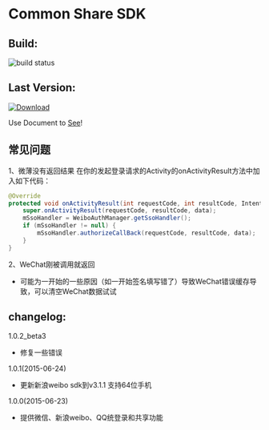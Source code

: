 # Common Share SDK
## Build:
![build status](https://travis-ci.org/henjue/sharesdk.svg?branch=master)

## Last Version:
[ ![Download](https://api.bintray.com/packages/henjue/maven/sharesdk/images/download.svg) ](https://bintray.com/henjue/maven/sharesdk/_latestVersion)

Use Document to [See](http://www.j99.so/2015/06/24/Android-Share-Sdk-%E4%BD%BF%E7%94%A8%E6%95%99%E7%A8%8B/)!


## 常见问题
1、微薄没有返回结果
在你的发起登录请求的Activity的onActivityResult方法中加入如下代码：
```java
@Override
protected void onActivityResult(int requestCode, int resultCode, Intent data) {
    super.onActivityResult(requestCode, resultCode, data);  
    mSsoHandler = WeiboAuthManager.getSsoHandler();  
    if (mSsoHandler != null) {
        mSsoHandler.authorizeCallBack(requestCode, resultCode, data);  
    }
}
```
2、WeChat刚被调用就返回
* 可能为一开始的一些原因（如一开始签名填写错了）导致WeChat错误缓存导致，可以清空WeChat数据试试


## changelog:
1.0.2_beta3
* 修复一些错误

1.0.1(2015-06-24)
* 更新新浪weibo sdk到v3.1.1 支持64位手机

1.0.0(2015-06-23)
* 提供微信、新浪weibo、QQ统登录和共享功能
